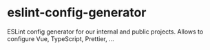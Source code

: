 # eslint-config-generator
ESLint config generator for our internal and public projects. Allows to configure Vue, TypeScript, Prettier, ...
